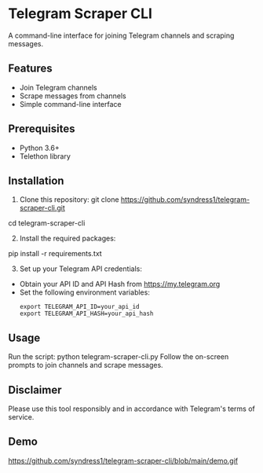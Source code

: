 # Telegram Scraper CLI

A command-line interface for joining Telegram channels and scraping messages.

## Features

- Join Telegram channels
- Scrape messages from channels
- Simple command-line interface

## Prerequisites

- Python 3.6+
- Telethon library

## Installation

1. Clone this repository: git clone https://github.com/syndress1/telegram-scraper-cli.git

cd telegram-scraper-cli

2. Install the required packages:

pip install -r requirements.txt

3. Set up your Telegram API credentials:
- Obtain your API ID and API Hash from https://my.telegram.org
- Set the following environment variables:
  ```
  export TELEGRAM_API_ID=your_api_id
  export TELEGRAM_API_HASH=your_api_hash

  ```
## Usage

Run the script:
python telegram-scraper-cli.py
Follow the on-screen prompts to join channels and scrape messages.

## Disclaimer

Please use this tool responsibly and in accordance with Telegram's terms of service.
## Demo
https://github.com/syndress1/telegram-scraper-cli/blob/main/demo.gif
